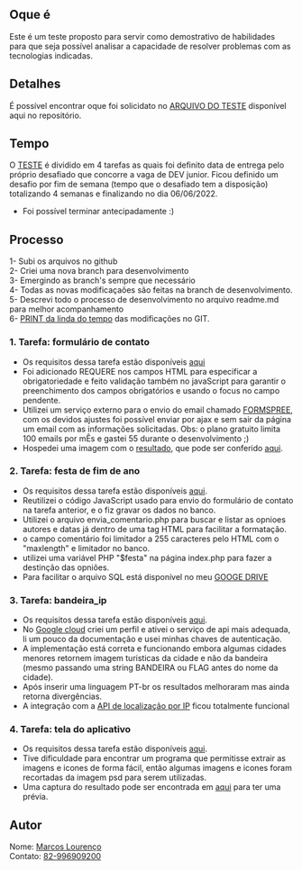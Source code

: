 ## Oque é 
Este é um teste proposto para servir como demostrativo de habilidades para que seja possível analisar a capacidade de resolver problemas com as tecnologias indicadas.

## Detalhes
É possível encontrar oque foi solicidato no [ARQUIVO DO TESTE](https://github.com/skymarkos7/teste_junor_php/blob/master/LEIA-ME.pdf) disponível aqui no repositório.


## Tempo
O [TESTE](https://github.com/skymarkos7/teste_junor_php/blob/master/LEIA-ME.pdf) é dividido em 4 tarefas as quais foi definito data de entrega pelo próprio desafiado que concorre a vaga de DEV junior. Ficou definido um desafio por fim de semana (tempo que o desafiado tem a disposição) totalizando 4 semanas e finalizando no dia 06/06/2022.  
- Foi possível terminar antecipadamente :)


## Processo
1- Subi os arquivos no github  
2- Criei uma nova branch para desenvolvimento  
3- Emergindo as branch's sempre que necessário  
4- Todas as novas modificaçaões são feitas na branch de desenvolvimento.  
5- Descrevi todo o processo de desenvolvimento no arquivo readme.md para melhor acompanhamento  
6- [PRINT da linda do tempo](https://api.lourencoautopecas.com.br/captura.png)  das modificações no GIT.

### 1. Tarefa: formulário de contato  
- Os requisitos  dessa tarefa estão disponíveis [aqui](https://github.com/skymarkos7/teste_junor_php/blob/master/LEIA-ME.pdf)
- Foi adicionado REQUERE nos campos HTML para especificar a obrigatoriedade e feito validação também no javaScript para garantir o preenchimento dos campos obrigatórios e usando o focus no campo pendente.
- Utilizei um serviço externo para o envio do email chamado [
FORMSPREE](https://formspree.io/), com os devidos ajustes foi possível enviar por ajax e sem sair da página um email com as informações solicitadas. Obs: o plano gratuito limita 100 emails por mÊs e gastei 55 durante o desenvolvimento ;)
- Hospedei uma imagem com o [resultado](https://estoque.lourencoautopecas.com.br/Capturar.PNG), que pode ser conferido [aqui](https://estoque.lourencoautopecas.com.br/Capturar.PNG).

### 2. Tarefa: festa de fim de ano  
- Os requisitos  dessa tarefa estão disponíveis [aqui](https://github.com/skymarkos7/teste_junor_php/blob/master/LEIA-ME.pdf).
- Reutilizei o código JavaScript usado para envio do formulário de contato na tarefa anterior, e o fiz gravar os dados no banco.
- Utilizei o arquivo envia_comentario.php para buscar e listar as opnioes autores e datas já dentro de uma tag HTML para facilitar a formatação.
- o campo comentário foi limitador a 255 caracteres pelo HTML com o "maxlength" e limitador no banco.
- utilizei uma variável PHP "$festa" na página index.php para fazer a destinção das opniões.
- Para facilitar o arquivo SQL está disponível no meu [GOOGE DRIVE](https://drive.google.com/file/d/1UzH60zAq9agShJIl-CfHNvTlcjjhukOT/view?usp=sharing)

### 3. Tarefa: bandeira_ip
- Os requisitos  dessa tarefa estão disponíveis [aqui](https://github.com/skymarkos7/teste_junor_php/blob/master/LEIA-ME.pdf).
- No [Google cloud](https://cloud.google.com/) criei um perfil e ativei o serviço de api mais adequada, li um pouco da documentação e usei minhas chaves de autenticação.
- A implementação está correta e funcionando embora algumas cidades menores retornem imagem turisticas da cidade e não da bandeira (mesmo passando uma string BANDEIRA ou FLAG antes do nome da cidade). 
- Após inserir uma linguagem PT-br os resultados melhoraram mas ainda retorna divergências.
- A integração com a [API de localização por IP](http://ip-api.com) ficou totalmente funcional

### 4. Tarefa: tela do aplicativo
- Os requisitos  dessa tarefa estão disponíveis [aqui](https://github.com/skymarkos7/teste_junor_php/blob/master/LEIA-ME.pdf).
- Tive dificuldade para encontrar um programa que permitisse extrair as imagens e icones de forma fácil, então algumas imagens e icones foram recortadas da imagem psd para serem utilizadas.
- Uma captura do resultado pode ser encontrada em [aqui](https://api.lourencoautopecas.com.br/captura2.png) para ter uma prévia.


## Autor
Nome: [Marcos Lourenço](https://www.linkedin.com/in/skymarkos7/)    
Contato: [82-996909200](https://api.whatsapp.com/send?phone=5582996909200&text=oi%20Marcos%20te%20achei%20pelo%20git%20hub%20no%20projeto%20PHP%20junior)



